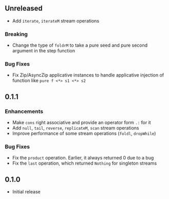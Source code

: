 ## Unreleased
* Add `iterate`, `iterateM` stream operations

### Breaking
* Change the type of `foldrM` to take a pure seed and pure second argument in the step function

### Bug Fixes
* Fix Zip/AsyncZip applicative instances to handle applicative injection of function like `pure f <*> s1 <*> s2`

## 0.1.1

### Enhancements
* Make `cons` right associative and provide an operator form `.:` for it
* Add `null`, `tail`, `reverse`, `replicateM`, `scan` stream operations
* Improve performance of some stream operations (`foldl`, `dropWhile`)

### Bug Fixes
* Fix the `product` operation. Earlier, it always returned 0 due to a bug
* Fix the `last` operation, which returned `Nothing` for singleton streams

## 0.1.0

* Initial release
